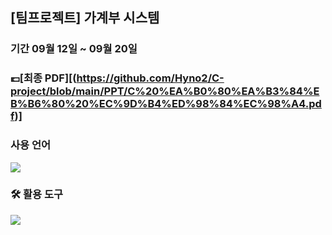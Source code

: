 ## [팀프로젝트] 가계부 시스템

### 기간 09월 12일 ~ 09월 20일 

### 💷[최종 PDF][(https://github.com/Hyno2/C-project/blob/main/PPT/C%20%EA%B0%80%EA%B3%84%EB%B6%80%20%EC%9D%B4%ED%98%84%EC%98%A4.pdf)]

### 사용 언어
<img src="https://img.shields.io/badge/c-A8B9CC?style=for-the-badge&#x26;logo=c&logoColor=white"/></a> 

### 🛠 활용 도구
<img src="https://img.shields.io/badge/visualstudio-5C2D91?style=for-the-badge&#x26;logo=visualstudio&logoColor=white"/></a>



